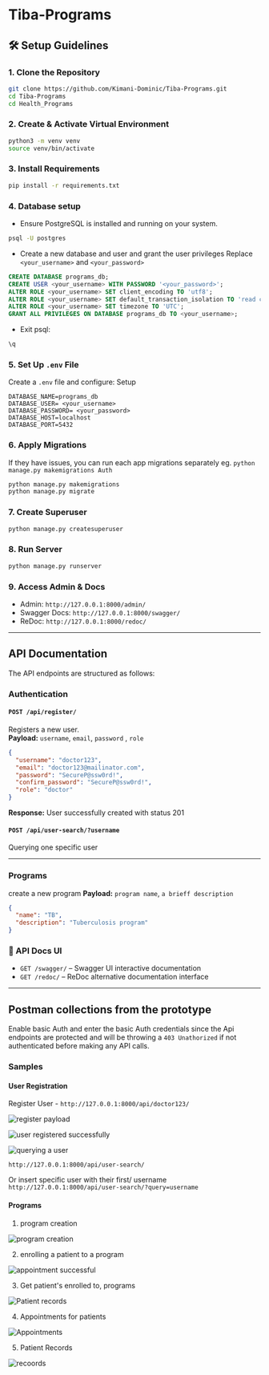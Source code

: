 # Tiba-Programs

## 🛠️  Setup Guidelines

### 1. Clone the Repository
```bash
git clone https://github.com/Kimani-Dominic/Tiba-Programs.git
cd Tiba-Programs
cd Health_Programs
```

### 2. Create & Activate Virtual Environment
```bash
python3 -m venv venv
source venv/bin/activate
```

### 3. Install Requirements
```bash
pip install -r requirements.txt
```

### 4. Database setup
- Ensure PostgreSQL is installed and running on your system.

```bash
psql -U postgres
```

- Create a new database and user and grant the user privileges
Replace `<your_username>` and `<your_password>`

```sql
CREATE DATABASE programs_db;
CREATE USER <your_username> WITH PASSWORD '<your_password>';
ALTER ROLE <your_username> SET client_encoding TO 'utf8';
ALTER ROLE <your_username> SET default_transaction_isolation TO 'read committed';
ALTER ROLE <your_username> SET timezone TO 'UTC';
GRANT ALL PRIVILEGES ON DATABASE programs_db TO <your_username>;
```

- Exit psql:

```bash
\q
```

### 5. Set Up `.env` File
Create a `.env` file and configure:
Setup 
```env
DATABASE_NAME=programs_db
DATABASE_USER= <your_username> 
DATABASE_PASSWORD= <your_password>
DATABASE_HOST=localhost
DATABASE_PORT=5432
```

### 6. Apply Migrations 
If they have issues, you can run each app migrations separately 
eg.
```python manage.py makemigrations Auth ```

```bash
python manage.py makemigrations
python manage.py migrate
```

### 7. Create Superuser
```bash
python manage.py createsuperuser
```
### 8. Run Server
```bash
python manage.py runserver
```

### 9. Access Admin & Docs
- Admin: `http://127.0.0.1:8000/admin/`
- Swagger Docs: `http://127.0.0.1:8000/swagger/`
- ReDoc: `http://127.0.0.1:8000/redoc/`

---

## API Documentation

The API endpoints are structured as follows:

### Authentication

#### `POST /api/register/`  
Registers a new user.  
**Payload:** `username`, `email`, `password` , `role`

```json
{
  "username": "doctor123",
  "email": "doctor123@mailinator.com",
  "password": "SecureP@ssw0rd!",
  "confirm_password": "SecureP@ssw0rd!",
  "role": "doctor"
}
```
**Response:** User successfully created with status 201 

#### `POST /api/user-search/?username`
Querying one specific user

---

### Programs
create a new program
**Payload:** `program name`, `a brieff description`

```json
{
  "name": "TB",
  "description": "Tuberculosis program"
}
```

### 📄 API Docs UI

- `GET /swagger/` – Swagger UI interactive documentation  
- `GET /redoc/` – ReDoc alternative documentation interface  

---

## Postman collections from the prototype
Enable basic Auth and enter the basic Auth credentials since the Api endpoints are protected and will be throwing a `403 Unathorized` if not authenticated before making any API calls.

### Samples
#### User Registration
Register  User - `http://127.0.0.1:8000/api/doctor123/`

![register payload](/images/image.png)

![user registered successfully](/images/image-1.png)

![querying a user](/images/image6.png)

`http://127.0.0.1:8000/api/user-search/`

Or insert specific user with their first/ username
`http://127.0.0.1:8000/api/user-search/?query=username`

#### Programs

1. program creation

![program creation](/images/image1.png)

2. enrolling a patient to a program

![appointment successful](images/image2.png)

3. Get patient's enrolled to, programs

![Patient records](<images/image4.png>)

4. Appointments for patients

![Appointments](/images/image7.png)

5. Patient Records

![recoords](/images/image8.png)